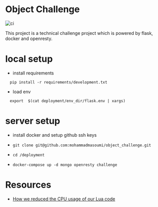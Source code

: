 # Object Challenge

![ci](https://github.com/mohammadmasoumi/object_challenge/workflows/ci/badge.svg)

This project is a technical challenge project which is powered by flask, docker and openresty.

# local setup

  - install requirements
  ```shell script
    pip install -r requirements/development.txt
  ```
  - load env
  ```shell script
    export  $(cat deployment/env_dir/flask.env | xargs)
  ```


# server setup

 - install docker and setup github ssh keys
 - ```
   git clone git@github.com:mohammadmasoumi/object_challenge.git
   ``` 
 - ```
   cd /deployment
   ```
 - ```
   docker-compose up -d mongo openresty challenge
   ```
   
   
# Resources

  - [How we reduced the CPU usage of our Lua code][1]
  
  
[1]: https://medium.com/@fabricebaumann/how-we-reduced-the-cpu-usage-of-our-lua-code-cc30d001a328